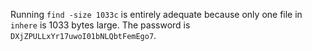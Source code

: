 Running `find -size 1033c` is entirely adequate because only one file in
`inhere` is 1033 bytes large. The password is
`DXjZPULLxYr17uwoI01bNLQbtFemEgo7`.
